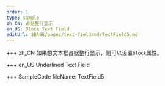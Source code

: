 ```yaml
---
order: 1
type: sample
zh_CN: 占据整行显示
en_US: Block Text Field
editUrl: $BASE/pages/text-field/md/TextField5.md
---
```


+++ zh_CN
如果想文本框占据整行显示，则可以设置<Code>block</Code>属性。

+++ en_US
Underlined Text Field

+++ SampleCode
fileName: TextField5

